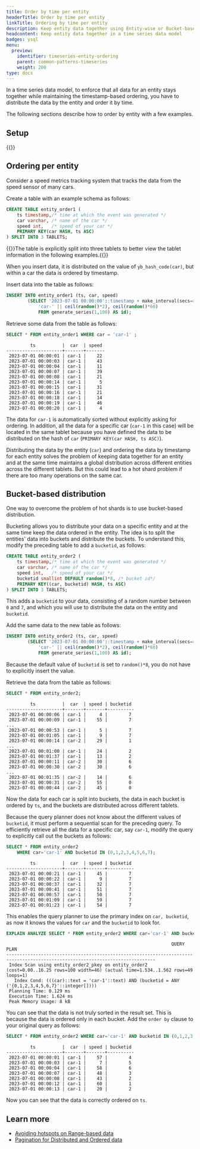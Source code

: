 ```yaml
---
title: Order by time per entity
headerTitle: Order by time per entity
linkTitle: Ordering by time per entity
description: Keep entity data together using Entity-wise or Bucket-based ordering
headcontent: Keep entity data together in a time series data model
badges: ysql
menu:
  preview:
    identifier: timeseries-entity-ordering
    parent: common-patterns-timeseries
    weight: 200
type: docs
---
```


In a time series data model, to enforce that all data for an entity stays together while maintaining the timestamp-based ordering, you have to distribute the data by the entity and order it by time.

The following sections describe how to order by entity with a few examples.

## Setup

{{<explore-setup-multinode>}}

## Ordering per entity

Consider a speed metrics tracking system that tracks the data from the speed sensor of many cars.

Create a table with an example schema as follows:

```sql
CREATE TABLE entity_order1 (
    ts timestamp,/* time at which the event was generated */
    car varchar, /* name of the car */
    speed int,   /* speed of your car */
    PRIMARY KEY(car HASH, ts ASC)
) SPLIT INTO 3 TABLETS;
```

{{<note>}}The table is explicitly split into three tablets to better view the tablet information in the following examples.{{</note>}}

When you insert data, it is distributed on the value of `yb_hash_code(car)`, but within a car the data is ordered by timestamp.

Insert data into the table as follows:

```sql
INSERT INTO entity_order1 (ts, car, speed)
        (SELECT '2023-07-01 00:00:00'::timestamp + make_interval(secs=>id),
            'car-' || ceil(random()*2), ceil(random()*60)
            FROM generate_series(1,100) AS id);
```

Retrieve some data from the table as follows:

```sql
SELECT * FROM entity_order1 WHERE car = 'car-1' ;
```

```output
         ts          |  car  | speed
---------------------+-------+-------
 2023-07-01 00:00:01 | car-1 |    22
 2023-07-01 00:00:03 | car-1 |    43
 2023-07-01 00:00:04 | car-1 |    11
 2023-07-01 00:00:07 | car-1 |    39
 2023-07-01 00:00:08 | car-1 |    21
 2023-07-01 00:00:14 | car-1 |     5
 2023-07-01 00:00:15 | car-1 |    31
 2023-07-01 00:00:16 | car-1 |    21
 2023-07-01 00:00:18 | car-1 |    14
 2023-07-01 00:00:19 | car-1 |    46
 2023-07-01 00:00:20 | car-1 |     4
```

The data for `car-1` is automatically sorted without explicitly asking for ordering. In addition, all the data for a specific car (`car-1` in this case) will be located in the same tablet because you have defined the data to be distributed on the hash of `car` (`PRIMARY KEY(car HASH, ts ASC)`).

Distributing the data by the entity (`car`) and ordering the data by timestamp for each entity solves the problem of keeping data together for an entity and at the same time maintains a global distribution across different entities across the different tablets. But this could lead to a hot shard problem if there are too many operations on the same car.

## Bucket-based distribution

One way to overcome the problem of hot shards is to use bucket-based distribution.

Bucketing allows you to distribute your data on a specific entity and at the same time keep the data ordered in the entity. The idea is to split the entities' data into buckets and distribute the buckets. To understand this, modify the preceding table to add a `bucketid`, as follows:

```sql
CREATE TABLE entity_order2 (
    ts timestamp,/* time at which the event was generated */
    car varchar, /* name of the car */
    speed int,   /* speed of your car */
    bucketid smallint DEFAULT random()*8, /* bucket id*/
    PRIMARY KEY((car, bucketid) HASH, ts ASC)
) SPLIT INTO 3 TABLETS;
```

This adds a `bucketid` to your data, consisting of a random number between `0` and `7`, and which you will use to distribute the data on the entity and `bucketid`.

Add the same data to the new table as follows:

```sql
INSERT INTO entity_order2 (ts, car, speed)
        (SELECT '2023-07-01 00:00:00'::timestamp + make_interval(secs=>id),
            'car-' || ceil(random()*2), ceil(random()*60)
            FROM generate_series(1,100) AS id);
```

Because the default value of `bucketid` is set to `random()*8`, you do not have to explicitly insert the value.

Retrieve the data from the table as follows:

```sql
SELECT * FROM entity_order2;
```

```output
         ts          |  car  | speed | bucketid
---------------------+-------+-------+----------
 2023-07-01 00:00:06 | car-1 |     4 |        7
 2023-07-01 00:00:09 | car-1 |    55 |        7
...
 2023-07-01 00:00:53 | car-1 |     5 |        7
 2023-07-01 00:01:05 | car-1 |     9 |        7
 2023-07-01 00:00:14 | car-2 |    29 |        1
...
 2023-07-01 00:01:00 | car-1 |    24 |        2
 2023-07-01 00:01:37 | car-1 |    13 |        2
 2023-07-01 00:00:11 | car-2 |    30 |        6
 2023-07-01 00:00:30 | car-2 |    30 |        6
...
 2023-07-01 00:01:35 | car-2 |    14 |        6
 2023-07-01 00:00:31 | car-2 |    55 |        0
 2023-07-01 00:00:44 | car-2 |    45 |        0
```

Now the data for each car is split into buckets, the data in each bucket is ordered by `ts`, and the buckets are distributed across different tablets.

Because the query planner does not know about the different values of `bucketid`, it must perform a sequential scan for the preceding query. To efficiently retrieve all the data for a specific car, say `car-1`, modify the query to explicitly call out the buckets as follows:

```sql
SELECT * FROM entity_order2
    WHERE car='car-1' AND bucketid IN (0,1,2,3,4,5,6,7);
```

```output
         ts          |  car  | speed | bucketid
---------------------+-------+-------+----------
 2023-07-01 00:00:21 | car-1 |    45 |        7
 2023-07-01 00:00:22 | car-1 |     9 |        7
 2023-07-01 00:00:37 | car-1 |    32 |        7
 2023-07-01 00:00:41 | car-1 |    51 |        7
 2023-07-01 00:00:57 | car-1 |    50 |        7
 2023-07-01 00:01:09 | car-1 |    59 |        7
 2023-07-01 00:01:23 | car-1 |    54 |        7
```

This enables the query planner to use the primary index on `car, bucketid`, as now it knows the values for `car` and the `bucketid` to look for.

```sql
EXPLAIN ANALYZE SELECT * FROM entity_order2 WHERE car='car-1' AND bucketid IN (0,1,2,3,4,5,6,7);
```

```sql{.nocopy}
                                                              QUERY PLAN
------------------------------------------------------------------------------------------------------------------------------
 Index Scan using entity_order2_pkey on entity_order2  (cost=0.00..16.25 rows=100 width=46) (actual time=1.534..1.562 rows=49 loops=1)
   Index Cond: (((car)::text = 'car-1'::text) AND (bucketid = ANY ('{0,1,2,3,4,5,6,7}'::integer[])))
 Planning Time: 0.129 ms
 Execution Time: 1.624 ms
 Peak Memory Usage: 8 kB
```

You can see that the data is not truly sorted in the result set. This is because the data is ordered only in each bucket. Add the `order by` clause to your original query as follows:

```sql
SELECT * FROM entity_order2 WHERE car='car-1' AND bucketid IN (0,1,2,3,4,5,6,7) ORDER BY ts ASC;
```

```output
         ts          |  car  | speed | bucketid
---------------------+-------+-------+----------
 2023-07-01 00:00:01 | car-1 |    57 |        4
 2023-07-01 00:00:03 | car-1 |     7 |        5
 2023-07-01 00:00:04 | car-1 |    58 |        6
 2023-07-01 00:00:07 | car-1 |    48 |        3
 2023-07-01 00:00:08 | car-1 |    43 |        2
 2023-07-01 00:00:12 | car-1 |    60 |        1
 2023-07-01 00:00:13 | car-1 |    20 |        2
```

Now you can see that the data is correctly ordered on `ts`.

## Learn more

- [Avoiding hotspots on Range-based data](https://www.yugabyte.com/blog/distributed-databases-hotspots-range-based-indexes/)
- [Pagination for Distributed and Ordered data](https://www.yugabyte.com/blog/optimize-pagination-distributed-data-maintain-ordering/)
